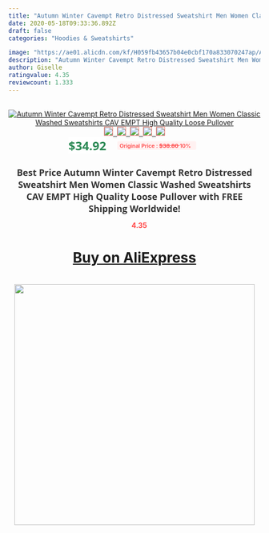 ```yaml
---
title: "Autumn Winter Cavempt Retro Distressed Sweatshirt Men Women Classic Washed Sweatshirts CAV EMPT High Quality Loose Pullover"
date: 2020-05-18T09:33:36.892Z
draft: false
categories: "Hoodies & Sweatshirts"

image: "https://ae01.alicdn.com/kf/H059fb43657b04e0cbf170a833070247ap/Autumn-Winter-Cavempt-Retro-Distressed-Sweatshirt-Men-Women-Classic-Washed-Sweatshirts-CAV-EMPT-High-Quality-Loose.jpg"
description: "Autumn Winter Cavempt Retro Distressed Sweatshirt Men Women Classic Washed Sweatshirts CAV EMPT High Quality Loose Pullover"
author: Giselle
ratingvalue: 4.35
reviewcount: 1.333
---
```

<br>
<div style="text-align: center;">
<a href="https://s.click.aliexpress.com/e/_A2Ss6v" target="_blank" rel="nofollow noopener noreferrer"><img alt="Autumn Winter Cavempt Retro Distressed Sweatshirt Men Women Classic Washed Sweatshirts CAV EMPT High Quality Loose Pullover" class="magnifier-image" src="https://ae01.alicdn.com/kf/H059fb43657b04e0cbf170a833070247ap/Autumn-Winter-Cavempt-Retro-Distressed-Sweatshirt-Men-Women-Classic-Washed-Sweatshirts-CAV-EMPT-High-Quality-Loose.jpg_640x640.jpg">
<br>
<img style="border:1px solid salmon" src="https://ae01.alicdn.com/kf/H059fb43657b04e0cbf170a833070247ap/Autumn-Winter-Cavempt-Retro-Distressed-Sweatshirt-Men-Women-Classic-Washed-Sweatshirts-CAV-EMPT-High-Quality-Loose.jpg_120x120.jpg">&nbsp;&nbsp;<img style="border:1px solid salmon" src="https://ae01.alicdn.com/kf/H0e6ecb73df67492496f0bbd7d0d1ec50L/Autumn-Winter-Cavempt-Retro-Distressed-Sweatshirt-Men-Women-Classic-Washed-Sweatshirts-CAV-EMPT-High-Quality-Loose.jpg_120x120.jpg">&nbsp;&nbsp;<img style="border:1px solid salmon" src="_120x120.jpg">&nbsp;&nbsp;<img style="border:1px solid salmon" src="_120x120.jpg">&nbsp;&nbsp;<img style="border:1px solid salmon" src="_120x120.jpg"></a></div><br0>
<div style="text-align: center;"><span style="background-color: white; border: 0px; box-sizing: border-box; color: seagreen; display: inline-block; font-family: &quot;open sans&quot; , &quot;arial&quot; , &quot;helvetica&quot; , sans-serif , &quot;heiti&quot;; font-size: 24px; font-stretch: inherit; font-weight: 700; line-height: inherit; margin: 0px 10px 0px 0px; padding: 0px; vertical-align: middle;">$34.92 </span>
<span style="background: rgb(255 , 241 , 241); border-radius: 3px; border: 0px; box-sizing: border-box; color: #ff4747; display: inline-block; font-family: inherit; font-size: 12px; font-stretch: inherit; font-style: inherit; font-variant: inherit; font-weight: 600; line-height: inherit; margin: 0px; padding: 2px 5px; transform: scale(0.9); vertical-align: middle;">Original Price : <b style="text-decoration: line-through;">$38.80 </b> 10%&nbsp;&nbsp;</span></div>
<h1 style="color: #333333; display: inline-block; font-family: &quot;open sans&quot; , &quot;arial&quot; , &quot;helvetica&quot; , sans-serif , &quot;heiti&quot;; font-size: 18px; font-stretch: inherit; font-weight: 700; text-align: center;">Best Price Autumn Winter Cavempt Retro Distressed Sweatshirt Men Women Classic Washed Sweatshirts CAV EMPT High Quality Loose Pullover with FREE Shipping Worldwide!</h1>
<div style="color: #ff4747; text-align: center;">
<img src="https://4.bp.blogspot.com/-M0ZcTcb-5uY/XleCXlxnR4I/AAAAAAAAAEc/OrjgMkXV1oMQFaCRZj5HQwOCBcu3w1FegCPcBGAYYCw/s1600/star.png" style="height: 15px;">&nbsp;<b>4.35</b></div>
<div class="button_cont" align="center"><a class="buynow_a" href="https://s.click.aliexpress.com/e/_A2Ss6v" target="_blank" rel="nofollow noopener noreferrer"><H1>Buy on AliExpress</H1></a></div><br>
<div class="separator" style="clear: both; text-align: center;">
<img src="https://lh3.googleusercontent.com/-pTy5HemUv9M/XlePHvY0dAI/AAAAAAAAAE4/0nX5iRUoIWY8eMW9Dpxeirr157OZliDIgCLcBGAsYHQ/s1600/badge.gif" width="480">
</div>
